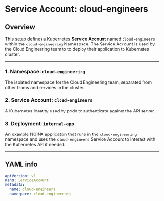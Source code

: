 # Service Account: cloud-engineers

## Overview

This setup defines a Kubernetes **Service Account** named `cloud-engineers` within the `cloud-engineering` Namespace. The Service Account is used by the Cloud Engineering team to to deploy their application to Kubernetes cluster.

---


### 1. Namespace: `cloud-engineering`
The isolated namespace for the Cloud Engineering team, separated from other teams and services in the cluster.

### 2. Service Account: `cloud-engineers`
A Kubernetes identity used by pods to authenticate against the API server. 

### 3. Deployment: `internal-app`
An example NGINX application that runs in the `cloud-engineering` namespace and uses the `cloud-engineers` Service Account to interact with the Kubernetes API if needed.

---

## YAML info

```yaml
apiVersion: v1
kind: ServiceAccount
metadata:
  name: cloud-engineers
  namespace: cloud-engineering